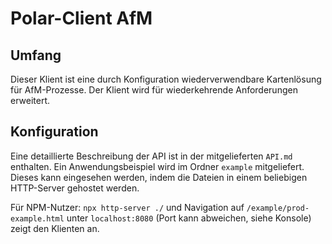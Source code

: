 # Polar-Client AfM

## Umfang

Dieser Klient ist eine durch Konfiguration wiederverwendbare Kartenlösung für
AfM-Prozesse. Der Klient wird für wiederkehrende Anforderungen erweitert.

## Konfiguration

Eine detaillierte Beschreibung der API ist in der mitgelieferten `API.md`
enthalten. Ein Anwendungsbeispiel wird im Ordner `example` mitgeliefert. Dieses
kann eingesehen werden, indem die Dateien in einem beliebigen HTTP-Server
gehostet werden.

Für NPM-Nutzer: `npx http-server ./` und Navigation auf `/example/prod-example.html`
unter `localhost:8080` (Port kann abweichen, siehe Konsole) zeigt den Klienten
an.
